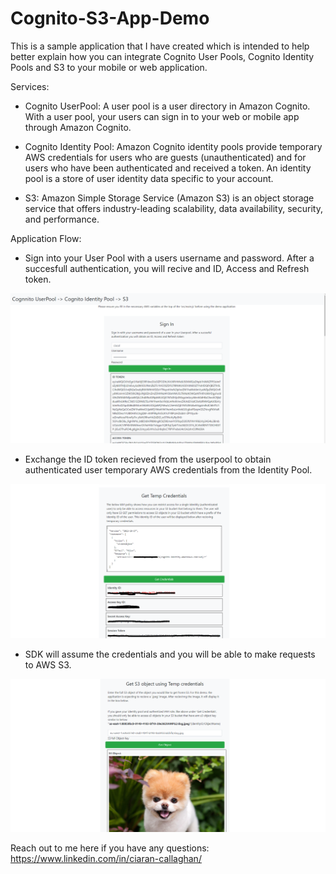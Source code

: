 # Cognito-S3-App-Demo

This is a sample application that I have created which is intended to help better explain how you can integrate Cognito User Pools, Cognito Identity Pools and S3 to your mobile or web application.

Services:
  
  - Cognito UserPool:
  A user pool is a user directory in Amazon Cognito. With a user pool, your users can sign in to your web or mobile app through Amazon Cognito.

  - Cognito Identity Pool:
  Amazon Cognito identity pools provide temporary AWS credentials for users who are guests (unauthenticated) and for users who have been authenticated and received a token. An identity pool is a store of user identity data specific to your account.
  
  - S3:
  Amazon Simple Storage Service (Amazon S3) is an object storage service that offers industry-leading scalability, data availability, security, and performance.
  
Application Flow:
  
  - Sign into your User Pool with a users username and password. After a succesfull authentication, you will recive and ID, Access and Refresh token.
  
  ![](images/succesfulauth.PNG)
  
  - Exchange the ID token recieved from the userpool to obtain authenticated user temporary AWS credentials from the Identity Pool.
  
  
   ![](images/getcreds.PNG)
   
  - SDK will assume the credentials and you will be able to make requests to AWS S3.
  
  
   ![](images/succesfuls3get.PNG)
   
Reach out to me here if you have any questions:
https://www.linkedin.com/in/ciaran-callaghan/
